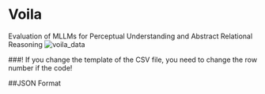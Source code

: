# Voila
Evaluation of MLLMs for Perceptual Understanding and Abstract Relational Reasoning
![voila_data](https://github.com/user-attachments/assets/19f07148-d4d2-4340-9edd-114150aa3f9a)

###! If you change the template of the CSV file, you need to change the row number if the code!

##JSON Format

